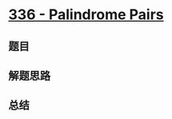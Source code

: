 # [336 - Palindrome Pairs](https://leetcode.com/problems/palindrome-pairs/)

## 题目


## 解题思路


## 总结



